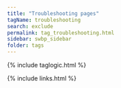 ```yaml
---
title: "Troubleshooting pages"
tagName: troubleshooting
search: exclude
permalink: tag_troubleshooting.html
sidebar: swbp_sidebar
folder: tags
---
```

{% include taglogic.html %}

{% include links.html %}
